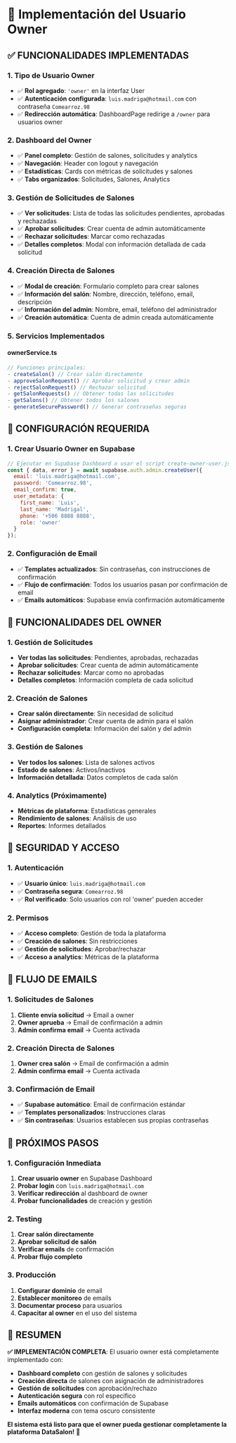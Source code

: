 # 👑 Implementación del Usuario Owner

## ✅ **FUNCIONALIDADES IMPLEMENTADAS**

### **1. Tipo de Usuario Owner**
- ✅ **Rol agregado**: `'owner'` en la interfaz User
- ✅ **Autenticación configurada**: `luis.madriga@hotmail.com` con contraseña `Comearroz.98`
- ✅ **Redirección automática**: DashboardPage redirige a `/owner` para usuarios owner

### **2. Dashboard del Owner**
- ✅ **Panel completo**: Gestión de salones, solicitudes y analytics
- ✅ **Navegación**: Header con logout y navegación
- ✅ **Estadísticas**: Cards con métricas de solicitudes y salones
- ✅ **Tabs organizados**: Solicitudes, Salones, Analytics

### **3. Gestión de Solicitudes de Salones**
- ✅ **Ver solicitudes**: Lista de todas las solicitudes pendientes, aprobadas y rechazadas
- ✅ **Aprobar solicitudes**: Crear cuenta de admin automáticamente
- ✅ **Rechazar solicitudes**: Marcar como rechazadas
- ✅ **Detalles completos**: Modal con información detallada de cada solicitud

### **4. Creación Directa de Salones**
- ✅ **Modal de creación**: Formulario completo para crear salones
- ✅ **Información del salón**: Nombre, dirección, teléfono, email, descripción
- ✅ **Información del admin**: Nombre, email, teléfono del administrador
- ✅ **Creación automática**: Cuenta de admin creada automáticamente

### **5. Servicios Implementados**

#### **ownerService.ts**
```typescript
// Funciones principales:
- createSalon() // Crear salón directamente
- approveSalonRequest() // Aprobar solicitud y crear admin
- rejectSalonRequest() // Rechazar solicitud
- getSalonRequests() // Obtener todas las solicitudes
- getSalons() // Obtener todos los salones
- generateSecurePassword() // Generar contraseñas seguras
```

## 🔧 **CONFIGURACIÓN REQUERIDA**

### **1. Crear Usuario Owner en Supabase**
```javascript
// Ejecutar en Supabase Dashboard o usar el script create-owner-user.js
const { data, error } = await supabase.auth.admin.createUser({
  email: 'luis.madriga@hotmail.com',
  password: 'Comearroz.98',
  email_confirm: true,
  user_metadata: {
    first_name: 'Luis',
    last_name: 'Madrigal',
    phone: '+506 8888 8888',
    role: 'owner'
  }
});
```

### **2. Configuración de Email**
- ✅ **Templates actualizados**: Sin contraseñas, con instrucciones de confirmación
- ✅ **Flujo de confirmación**: Todos los usuarios pasan por confirmación de email
- ✅ **Emails automáticos**: Supabase envía confirmación automáticamente

## 🎯 **FUNCIONALIDADES DEL OWNER**

### **1. Gestión de Solicitudes**
- **Ver todas las solicitudes**: Pendientes, aprobadas, rechazadas
- **Aprobar solicitudes**: Crear cuenta de admin automáticamente
- **Rechazar solicitudes**: Marcar como no aprobadas
- **Detalles completos**: Información completa de cada solicitud

### **2. Creación de Salones**
- **Crear salón directamente**: Sin necesidad de solicitud
- **Asignar administrador**: Crear cuenta de admin para el salón
- **Configuración completa**: Información del salón y del admin

### **3. Gestión de Salones**
- **Ver todos los salones**: Lista de salones activos
- **Estado de salones**: Activos/inactivos
- **Información detallada**: Datos completos de cada salón

### **4. Analytics (Próximamente)**
- **Métricas de plataforma**: Estadísticas generales
- **Rendimiento de salones**: Análisis de uso
- **Reportes**: Informes detallados

## 🔐 **SEGURIDAD Y ACCESO**

### **1. Autenticación**
- ✅ **Usuario único**: `luis.madriga@hotmail.com`
- ✅ **Contraseña segura**: `Comearroz.98`
- ✅ **Rol verificado**: Solo usuarios con rol 'owner' pueden acceder

### **2. Permisos**
- ✅ **Acceso completo**: Gestión de toda la plataforma
- ✅ **Creación de salones**: Sin restricciones
- ✅ **Gestión de solicitudes**: Aprobar/rechazar
- ✅ **Acceso a analytics**: Métricas de la plataforma

## 📧 **FLUJO DE EMAILS**

### **1. Solicitudes de Salones**
1. **Cliente envía solicitud** → Email a owner
2. **Owner aprueba** → Email de confirmación a admin
3. **Admin confirma email** → Cuenta activada

### **2. Creación Directa de Salones**
1. **Owner crea salón** → Email de confirmación a admin
2. **Admin confirma email** → Cuenta activada

### **3. Confirmación de Email**
- ✅ **Supabase automático**: Email de confirmación estándar
- ✅ **Templates personalizados**: Instrucciones claras
- ✅ **Sin contraseñas**: Usuarios establecen sus propias contraseñas

## 🚀 **PRÓXIMOS PASOS**

### **1. Configuración Inmediata**
1. **Crear usuario owner** en Supabase Dashboard
2. **Probar login** con `luis.madriga@hotmail.com`
3. **Verificar redirección** al dashboard de owner
4. **Probar funcionalidades** de creación y gestión

### **2. Testing**
1. **Crear salón directamente**
2. **Aprobar solicitud de salón**
3. **Verificar emails** de confirmación
4. **Probar flujo completo**

### **3. Producción**
1. **Configurar dominio** de email
2. **Establecer monitoreo** de emails
3. **Documentar proceso** para usuarios
4. **Capacitar al owner** en el uso del sistema

## 📝 **RESUMEN**

**✅ IMPLEMENTACIÓN COMPLETA**: El usuario owner está completamente implementado con:

- **Dashboard completo** con gestión de salones y solicitudes
- **Creación directa** de salones con asignación de administradores
- **Gestión de solicitudes** con aprobación/rechazo
- **Autenticación segura** con rol específico
- **Emails automáticos** con confirmación de Supabase
- **Interfaz moderna** con tema oscuro consistente

**El sistema está listo para que el owner pueda gestionar completamente la plataforma DataSalon!** 🎉
